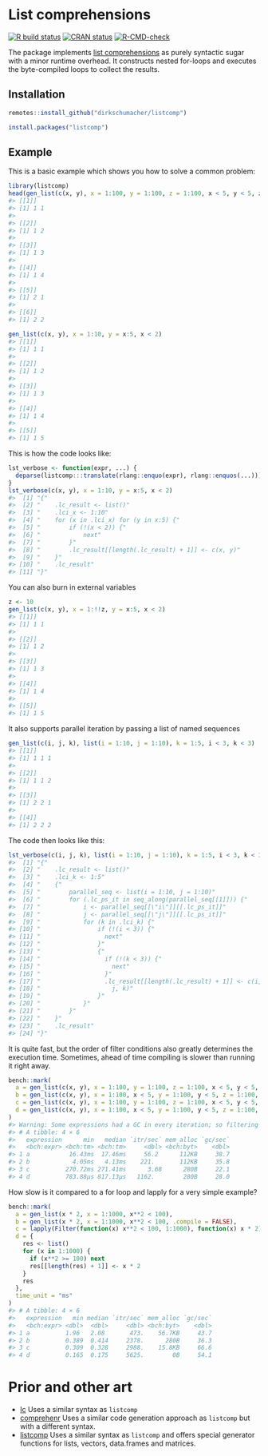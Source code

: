 
<!-- README.md is generated from README.Rmd. Please edit that file -->

# List comprehensions

<!-- badges: start -->

[![R build
status](https://github.com/dirkschumacher/listcomp/workflows/R-CMD-check/badge.svg)](https://github.com/dirkschumacher/listcomp/actions)
[![CRAN
status](https://www.r-pkg.org/badges/version/listcomp)](https://CRAN.R-project.org/package=listcomp)
[![R-CMD-check](https://github.com/dirkschumacher/listcomp/workflows/R-CMD-check/badge.svg)](https://github.com/dirkschumacher/listcomp/actions)
<!-- badges: end -->

The package implements [list
comprehensions](https://en.wikipedia.org/wiki/List_comprehension) as
purely syntactic sugar with a minor runtime overhead. It constructs
nested for-loops and executes the byte-compiled loops to collect the
results.

## Installation

``` r
remotes::install_github("dirkschumacher/listcomp")
```

``` r
install.packages("listcomp")
```

## Example

This is a basic example which shows you how to solve a common problem:

``` r
library(listcomp)
head(gen_list(c(x, y), x = 1:100, y = 1:100, z = 1:100, x < 5, y < 5, z == x + y))
#> [[1]]
#> [1] 1 1
#> 
#> [[2]]
#> [1] 1 2
#> 
#> [[3]]
#> [1] 1 3
#> 
#> [[4]]
#> [1] 1 4
#> 
#> [[5]]
#> [1] 2 1
#> 
#> [[6]]
#> [1] 2 2
```

``` r
gen_list(c(x, y), x = 1:10, y = x:5, x < 2)
#> [[1]]
#> [1] 1 1
#> 
#> [[2]]
#> [1] 1 2
#> 
#> [[3]]
#> [1] 1 3
#> 
#> [[4]]
#> [1] 1 4
#> 
#> [[5]]
#> [1] 1 5
```

This is how the code looks like:

``` r
lst_verbose <- function(expr, ...) {
  deparse(listcomp:::translate(rlang::enquo(expr), rlang::enquos(...)))
}
lst_verbose(c(x, y), x = 1:10, y = x:5, x < 2)
#>  [1] "{"                                                      
#>  [2] "    .lc_result <- list()"                               
#>  [3] "    .lci_x <- 1:10"                                     
#>  [4] "    for (x in .lci_x) for (y in x:5) {"                 
#>  [5] "        if (!(x < 2)) {"                                
#>  [6] "            next"                                       
#>  [7] "        }"                                              
#>  [8] "        .lc_result[[length(.lc_result) + 1]] <- c(x, y)"
#>  [9] "    }"                                                  
#> [10] "    .lc_result"                                         
#> [11] "}"
```

You can also burn in external variables

``` r
z <- 10
gen_list(c(x, y), x = 1:!!z, y = x:5, x < 2)
#> [[1]]
#> [1] 1 1
#> 
#> [[2]]
#> [1] 1 2
#> 
#> [[3]]
#> [1] 1 3
#> 
#> [[4]]
#> [1] 1 4
#> 
#> [[5]]
#> [1] 1 5
```

It also supports parallel iteration by passing a list of named sequences

``` r
gen_list(c(i, j, k), list(i = 1:10, j = 1:10), k = 1:5, i < 3, k < 3)
#> [[1]]
#> [1] 1 1 1
#> 
#> [[2]]
#> [1] 1 1 2
#> 
#> [[3]]
#> [1] 2 2 1
#> 
#> [[4]]
#> [1] 2 2 2
```

The code then looks like this:

``` r
lst_verbose(c(i, j, k), list(i = 1:10, j = 1:10), k = 1:5, i < 3, k < 3)
#>  [1] "{"                                                              
#>  [2] "    .lc_result <- list()"                                       
#>  [3] "    .lci_k <- 1:5"                                              
#>  [4] "    {"                                                          
#>  [5] "        parallel_seq <- list(i = 1:10, j = 1:10)"               
#>  [6] "        for (.lc_ps_it in seq_along(parallel_seq[[1]])) {"      
#>  [7] "            i <- parallel_seq[[\"i\"]][[.lc_ps_it]]"            
#>  [8] "            j <- parallel_seq[[\"j\"]][[.lc_ps_it]]"            
#>  [9] "            for (k in .lci_k) {"                                
#> [10] "                if (!(i < 3)) {"                                
#> [11] "                  next"                                         
#> [12] "                }"                                              
#> [13] "                {"                                              
#> [14] "                  if (!(k < 3)) {"                              
#> [15] "                    next"                                       
#> [16] "                  }"                                            
#> [17] "                  .lc_result[[length(.lc_result) + 1]] <- c(i, "
#> [18] "                    j, k)"                                      
#> [19] "                }"                                              
#> [20] "            }"                                                  
#> [21] "        }"                                                      
#> [22] "    }"                                                          
#> [23] "    .lc_result"                                                 
#> [24] "}"
```

It is quite fast, but the order of filter conditions also greatly
determines the execution time. Sometimes, ahead of time compiling is
slower than running it right away.

``` r
bench::mark(
  a = gen_list(c(x, y), x = 1:100, y = 1:100, z = 1:100, x < 5, y < 5, z == x + y),
  b = gen_list(c(x, y), x = 1:100, x < 5, y = 1:100, y < 5, z = 1:100, z == x + y),
  c = gen_list(c(x, y), x = 1:100, y = 1:100, z = 1:100, x < 5, y < 5, z == x + y, .compile = FALSE),
  d = gen_list(c(x, y), x = 1:100, x < 5, y = 1:100, y < 5, z = 1:100, z == x + y, .compile = FALSE)
)
#> Warning: Some expressions had a GC in every iteration; so filtering is disabled.
#> # A tibble: 4 × 6
#>   expression      min   median `itr/sec` mem_alloc `gc/sec`
#>   <bch:expr> <bch:tm> <bch:tm>     <dbl> <bch:byt>    <dbl>
#> 1 a           16.43ms  17.46ms     56.2      112KB     38.7
#> 2 b            4.05ms   4.13ms    221.       112KB     35.8
#> 3 c          270.72ms 271.41ms      3.68      280B     22.1
#> 4 d          783.88µs 817.13µs   1162.        280B     28.0
```

How slow is it compared to a for loop and lapply for a very simple
example?

``` r
bench::mark(
  a = gen_list(x * 2, x = 1:1000, x**2 < 100),
  b = gen_list(x * 2, x = 1:1000, x**2 < 100, .compile = FALSE),
  c = lapply(Filter(function(x) x**2 < 100, 1:1000), function(x) x * 2),
  d = {
    res <- list()
    for (x in 1:1000) {
      if (x**2 >= 100) next
      res[[length(res) + 1]] <- x * 2
    }
    res
  }, 
  time_unit = "ms"
)
#> # A tibble: 4 × 6
#>   expression   min median `itr/sec` mem_alloc `gc/sec`
#>   <bch:expr> <dbl>  <dbl>     <dbl> <bch:byt>    <dbl>
#> 1 a          1.96   2.08       473.    56.7KB     43.7
#> 2 b          0.389  0.414     2378.      280B     36.3
#> 3 c          0.309  0.328     2988.    15.8KB     66.6
#> 4 d          0.165  0.175     5625.        0B     54.1
```

# Prior and other art

-   [lc](https://github.com/mailund/lc) Uses a similar syntax as
    `listcomp`
-   [comprehenr](https://github.com/gdemin/comprehenr) Uses a similar
    code generation approach as `listcomp` but with a different syntax.
-   [listcomp](https://github.com/patrickroocks/listcompr) Uses a
    similar syntax as `listcomp` and offers special generator functions
    for lists, vectors, data.frames and matrices.
